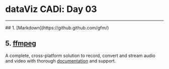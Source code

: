 # dataViz CADi: Day 03

<hr>
## 1. [Markdown](https://github.github.com/gfm/)



## 5. [ffmpeg](https://www.ffmpeg.org/)

A complete, cross-platform solution to record, convert and stream audio and video with thorough <a href="https://www.ffmpeg.org/documentation.html">documentation</a> and support.
